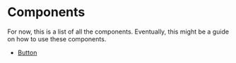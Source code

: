 # Components

For now, this is a list of all the components. Eventually, this might be a guide on how to use these components.

- [Button](https://github.com/ashleemboyer/a11y-components/tree/master/src/components/Button)
